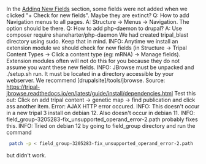 In the [Adding New Fields](https://tripal.readthedocs.io/en/latest/user_guide/example_genomics/organisms.html#adding-new-fields) section, some fields were not added when we clicked "+ Check for new fields". Maybe they are extinct?
Q: How to add Navigation menus to all pages.
A: Structure -> Menus -> Navigation. The option should be there.
Q: How to add php-daemon  to drupal?
A: Use composer require shaneharter/php-daemon
We had created tripal_blast directory using sudo. Keep that in mind.
INFO: Anytime we install an extension module we should check for new fields (in Structure -> Tripal Content Types -> Click a content type (eg: mRNA) -> Manage fields). Extension modules often will not do this for you because they do not assume you want these new fields.
INFO: JBrowse must be unpacked and ./setup.sh run. It must be located in a directory accessible by your webserver. We recommend [drupalsite]/tools/jbrowse.
Source: https://tripal-jbrowse.readthedocs.io/en/latest/guide/install/dependencies.html
Test this out: Click on add tripal content -> genetic map -> find publication and click ass another item.
Error: AJAX HTTP error occured.
INFO: This doesn't occur in a new tripal 3 install on debian 12. Also doesn't occur in debian 11.
INFO: field_group-3205283-fix_unsupported_operand_error-2.path probably fixes this.
INFO: Tried on debian 12 by going to field_group directory and run the command
```bash
 patch -p < field_group-3205283-fix_unsupported_operand_error-2.path
```
but didn't work.